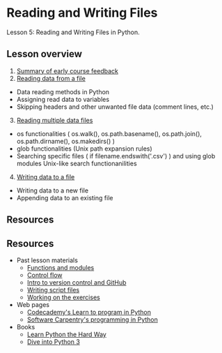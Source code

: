 # Reading and Writing Files
Lesson 5: Reading and Writing Files in Python. 

## Lesson overview
1. [Summary of early course feedback](Lesson/midterm-feedback.md)
2. [Reading data from a file]()
  - Data reading methods in Python
  - Assigning read data to variables
  - Skipping headers and other unwanted file data (comment lines, etc.)
3. [Reading multiple data files]()
  - os functionalities ( os.walk(), os.path.basename(), os.path.join(), os.path.dirname(), os.makedirs() )
  - glob functionalities (Unix path expansion rules)
  - Searching specific files ( if filename.endswith('.csv') ) and using glob modules Unix-like search functionanilities
4. [Writing data to a file]()
  - Writing data to a new file
  - Appending data to an existing file

## Resources
## Resources
- Past lesson materials
  - [Functions and modules](https://github.com/Python-for-geo-people/Functions-and-modules)
  - [Control flow](https://github.com/Python-for-geo-people/Control-flow)
  - [Intro to version control and GitHub](https://github.com/Python-for-geo-people/Diving-into-Python/tree/master/Lesson/intro-to-GitHub.md)
  - [Writing script files](https://github.com/Python-for-geo-people/Diving-into-Python/tree/master/Lesson/writing-scripts.md)
  - [Working on the exercises](https://github.com/Python-for-geo-people/Diving-into-Python/tree/master/Lesson/working-on-assignment.md)
- Web pages
  - [Codecademy's Learn to program in Python](https://www.codecademy.com/learn/python)
  - [Software Carpentry's programming in Python](https://swcarpentry.github.io/python-novice-inflammation/)
- Books
  - [Learn Python the Hard Way](http://learnpythonthehardway.org/book/)
  - [Dive into Python 3](http://www.diveinto.org/python3/)
